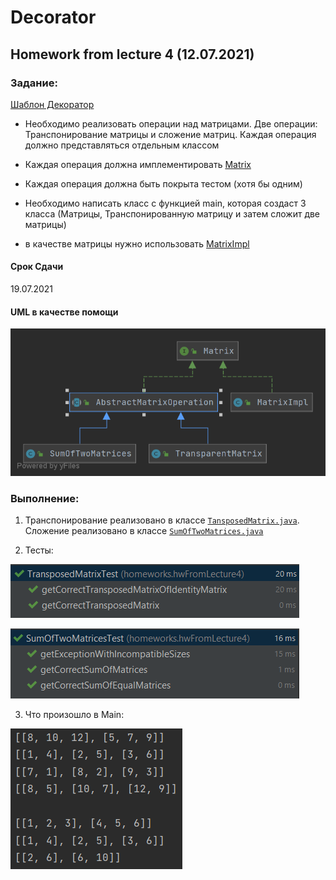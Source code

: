 # Decorator

## Homework from lecture 4 (12.07.2021)

### Задание:
[Шаблон Декоратор](https://refactoring.guru/ru/design-patterns/decorator)

* Необходимо реализовать операции над матрицами. Две операции: Транспонирование матрицы и сложение матриц. Каждая операция должно представляться отдельным классом

* Каждая операция должна имплементировать [Matrix](Matrix.java)

* Каждая операция должна быть покрыта тестом (хотя бы одним)

* Необходимо написать класс с функцией main, которая создаст 3 класса (Матрицы, Транспонированную матрицу и затем сложит две матрицы)

* в качестве матрицы нужно использовать [MatrixImpl](MatrixImpl.java)

#### Срок Сдачи
19.07.2021

#### UML в качестве помощи

![img.png](../../../images/hwFromLecture4/img.png)

### Выполнение:

1. Транспонирование реализовано в классе [```TansposedMatrix.java```](TransposedMatrix.java). Сложение реализовано в классе [```SumOfTwoMatrices.java```](SumOfTwoMatrices.java)
   
2. Тесты:

![img.png](../../../images/hwFromLecture4/img_1.png)

![img.png](../../../images/hwFromLecture4/img_2.png)

3. Что произошло в Main:

![img.png](../../../images/hwFromLecture4/img_4.png)